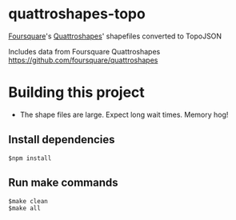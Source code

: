 quattroshapes-topo
==================

[Foursquare](https://foursquare.com/)'s [Quattroshapes](https://github.com/foursquare/quattroshapes)' shapefiles converted to TopoJSON

Includes data from Foursquare Quattroshapes
https://github.com/foursquare/quattroshapes

Building this project
=====================

- The shape files are large.  Expect long wait times.  Memory hog!

## Install dependencies

    $npm install

## Run make commands

    $make clean
    $make all